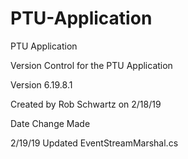 # PTU-Application
PTU Application

Version Control for the PTU Application

Version 6.19.8.1

Created by Rob Schwartz on 2/18/19

Date				Change Made

2/19/19				Updated EventStreamMarshal.cs

